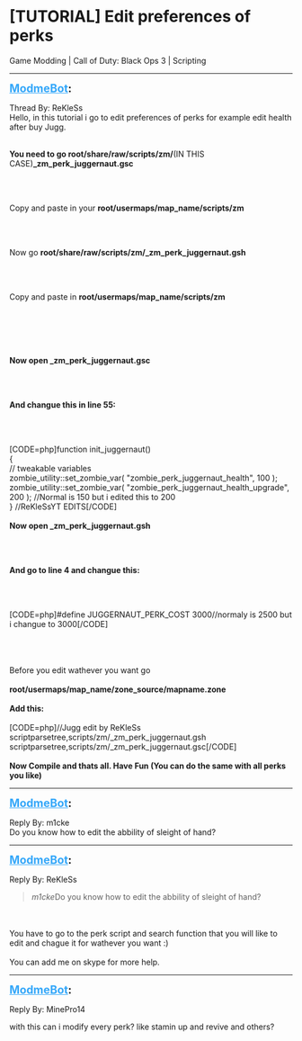 # [TUTORIAL] Edit preferences of perks
Game Modding | Call of Duty: Black Ops 3 | Scripting

---
<strong style="font-size: 1.4em;"><span style="text-decoration: underline;text-decoration-color: #34a7f9;"><span style="color:#34a7f9;">ModmeBot</span></span>:</strong>

<p>Thread By: ReKleSs<br />Hello, in this tutorial i go to edit preferences of perks for example edit health after buy Jugg.<br /><br /><p style="text-align:left;"><strong>You need to go root/share/raw/scripts/zm/</strong>(IN THIS CASE)<strong>_zm_perk_juggernaut.gsc </strong></p><br /><br /><p style="text-align:left;">Copy and paste in your <strong>root/usermaps/map_name/scripts/zm</strong></p><br /><br /><p style="text-align:left;">Now go <strong>root/share/raw/scripts/zm/</strong><strong>_zm_perk_juggernaut.gsh</strong></p><br /><br /><p style="text-align:left;">Copy and paste in <strong>root/usermaps/map_name/scripts/zm</strong></p><br /><br /><br /><br /><p style="text-align:left;"><strong>Now open _zm_perk_juggernaut.gsc</strong></p><br /><br /><p style="text-align:left;"><strong>And changue this in line 55:</strong></p><br /><br /><p style="text-align:left;">[CODE=php]function init_juggernaut()<br />{	<br />	// tweakable variables<br />	zombie_utility::set_zombie_var( &quot;zombie_perk_juggernaut_health&quot;,	100 );<br />	zombie_utility::set_zombie_var( &quot;zombie_perk_juggernaut_health_upgrade&quot;,	200 );	//Normal is 150 but i edited this to 200	<br />} //ReKleSsYT EDITS[/CODE]<br /><br /><strong>Now open _zm_perk_juggernaut.gsh</strong></p><br /><br /><p style="text-align:left;"><strong>And go to line 4 and changue this:</strong></p><br /><br /><p style="text-align:left;">[CODE=php]#define JUGGERNAUT_PERK_COST					3000//normaly is 2500 but i changue to 3000[/CODE]<br /><br /></p><br /><br />Before you edit wathever you want go<br /><br /><strong>root/usermaps/map_name/zone_source/mapname.zone</strong><br /><br /><strong>Add this:</strong><br /><br />[CODE=php]//Jugg edit by ReKleSs<br />scriptparsetree,scripts/zm/_zm_perk_juggernaut.gsh<br />scriptparsetree,scripts/zm/_zm_perk_juggernaut.gsc[/CODE]<br /><br /><strong>Now Compile and thats all. Have Fun (You can do the same with all perks you like)</strong></p>

---
<strong style="font-size: 1.4em;"><span style="text-decoration: underline;text-decoration-color: #34a7f9;"><span style="color:#34a7f9;">ModmeBot</span></span>:</strong>

<p>Reply By: m1cke<br />Do you know how to edit the abbility of sleight of hand?</p>

---
<strong style="font-size: 1.4em;"><span style="text-decoration: underline;text-decoration-color: #34a7f9;"><span style="color:#34a7f9;">ModmeBot</span></span>:</strong>

<p>Reply By: ReKleSs<br /><blockquote><em>m1cke</em>Do you know how to edit the abbility of sleight of hand?</blockquote><br /><br />You have to go to the perk script and search function that you will like to edit and chague it for wathever you want :)<br /><br />You can add me on skype for more help.</p>

---
<strong style="font-size: 1.4em;"><span style="text-decoration: underline;text-decoration-color: #34a7f9;"><span style="color:#34a7f9;">ModmeBot</span></span>:</strong>

<p>Reply By: MinePro14<br /><p style="text-align:left;">with this can i modify every perk? like stamin up and revive and others?</p></p>
